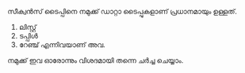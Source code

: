 സീക്വന്‍സ് ടൈപ്പിനെ നമുക്ക് ഡാറ്റാ ടൈപ്പുകളാണ് പ്രധാനമായും ഉള്ളത്. 

1. ലിസ്റ്റ്
2. ടപ്പിള്‍
3. റേഞ്ച് എന്നിവയാണ് അവ.

നമുക്ക് ഇവ ഓരോന്നും വിശദമായി തന്നെ ചര്‍ച്ച ചെയ്യാം.